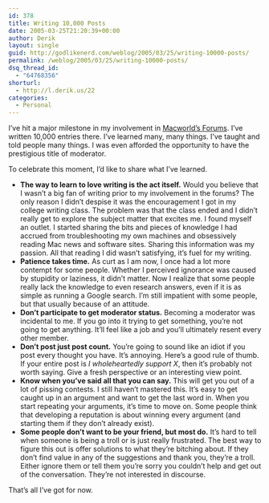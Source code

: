 ```yaml
---
id: 378
title: Writing 10,000 Posts
date: 2005-03-25T21:20:39+00:00
author: Derik
layout: single
guid: http://godlikenerd.com/weblog/2005/03/25/writing-10000-posts/
permalink: /weblog/2005/03/25/writing-10000-posts/
dsq_thread_id:
  - "64768356"
shorturl:
  - http://l.derik.us/22
categories:
  - Personal
---
```

I&#8217;ve hit a major milestone in my involvement in [Macworld&#8217;s Forums](http://www.macworld.com/forums/). I&#8217;ve written 10,000 entries there. I&#8217;ve learned many, many things. I&#8217;ve taught and told people many things. I was even afforded the opportunity to have the prestigious title of moderator.

To celebrate this moment, I&#8217;d like to share what I&#8217;ve learned.

  * **The way to learn to love writing is the act itself.** Would you believe that I wasn&#8217;t a big fan of writing prior to my involvement in the forums? The only reason I didn&#8217;t despise it was the encouragement I got in my college writing class. The problem was that the class ended and I didn&#8217;t really get to explore the subject matter that excites me. I found myself an outlet. I started sharing the bits and pieces of knowledge I had accrued from troubleshooting my own machines and obsessively reading Mac news and software sites. Sharing this information was my passion. All that reading I did wasn&#8217;t satisfying, it&#8217;s fuel for my writing.
  * **Patience takes time.** As curt as I am now, I once had a lot more contempt for some people. Whether I perceived ignorance was caused by stupidity or laziness, it didn&#8217;t matter. Now I realize that some people really lack the knowledge to even research answers, even if it is as simple as running a Google search. I&#8217;m still impatient with some people, but that usually because of an attitude.
  * **Don&#8217;t participate to get moderator status.** Becoming a moderator was incidental to me. If you go into it trying to get something, you&#8217;re not going to get anything. It&#8217;ll feel like a job and you&#8217;ll ultimately resent every other member.
  * **Don&#8217;t post just post count.** You&#8217;re going to sound like an idiot if you post every thought you have. It&#8217;s annoying. Here&#8217;s a good rule of thumb. If your entire post is _I wholeheartedly support X_, then it&#8217;s probably not worth saying. Give a fresh perspective or an interesting view point.
  * **Know when you&#8217;ve said all that you can say.** This will get you out of a lot of pissing contests. I still haven&#8217;t mastered this. It&#8217;s easy to get caught up in an argument and want to get the last word in. When you start repeating your arguments, it&#8217;s time to move on. Some people think that developing a reputation is about winning every argument (and starting them if they don&#8217;t already exist).
  * **Some people don&#8217;t want to be your friend, but most do.** It&#8217;s hard to tell when someone is being a troll or is just really frustrated. The best way to figure this out is offer solutions to what they&#8217;re bitching about. If they don&#8217;t find value in any of the suggestions and thank you, they&#8217;re a troll. Either ignore them or tell them you&#8217;re sorry you couldn&#8217;t help and get out of the conversation. They&#8217;re not interested in discourse.

That&#8217;s all I&#8217;ve got for now.